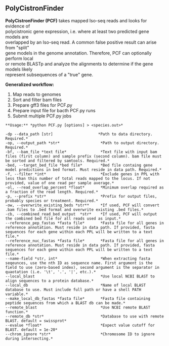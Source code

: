 ## PolyCistronFinder  

**PolyCistronFinder (PCF)** takes mapped Iso-seq reads and looks for evidence of  
polycistronic gene expression, i.e. where at least two predicted gene models are  
overlapped by an Iso-seq read. A common false positive result can arise from "split"  
gene models in the genome annotation. Therefore, PCF can optionally perform local  
or remote BLASTp and analyze the alignments to determine if the gene models likely  
represent subsequences of a "true" gene.  

**Generalized workflow:**  
1. Map reads to genomes  
2. Sort and filter bam files  
3. Prepare gff3 files for PCF.py  
4. Prepare input file for bacth PCF.py runs  
5. Submit multiple PCF.py jobs  

```
**Usage:** *python PCF.py [options] > <species.out>*  

-dp --data_path [str]                    *Path to data directory. Required.*  
-op, --output_path *str*                  *Path to output directory. Required.*  
-bf, --bam_file *text file*               *Text file with input bam files (first column) and sample prefix (second column). bam file must be sorted and filtered by samtools. Required.*  
-bed, --target_bed_file *bed file*        *Bed file containg gene model predictions in bed format. Must reside in data path. Required.*  
-f, --filter *int*                        *Exclude genes in PPL with less than this number of total reads mapped to the locus. If not provided, value of one read per sample average.*  
-ol, --read_overlap_percent *float*       *Minimum overlap required as a fraction of the read length. Required.*  
-p, --prefix *str*                        *Prefix for output files, probably species or treatment. Required.*  
-ow, --overwrite_existing_beds *str**     *If used, PCF will convert .bam files to .bed format and overwrite existing .bed files.*  
-cb, --combined_read_bed_output	 *str*    *If used, PCF will output the combined bed file for all reads used as input.*  
--reference_pep_fastas *fasta file*       *Fasta file for all genes in reference annotation. Must reside in data path. If provided, fasta sequences for each gene within each PPL will be written to a text file.*  
--reference_nuc_fastas *fasta file*       *Fasta file for all genes in reference annotation. Must reside in data path. If provided, fasta sequences for each gene within each PPL will be written to a text file.*  
--name-field *str, int*                   *When extracting fasta seqeunces, use the nth ID as sequence name. First argument is the field to use (zero-based index), second argument is the separator in quaotation (i.e. '\t', '.', '|', etc.).*  
--local_blast                             *Use local NCBI BLAST to align sequences to a protein database.*  
--local_db                                *Name of local BLAST database to use. Must include full path or have a shell PATH variable.*  
--make_local_db_fastas *fasta file*       *Fasta file containing peptide sequences from which a BLAST db can be made.*  
--remote_blast                            *Use NCBI remote BLAST function.*  
--remote_db *str*                         *Database to use with remote BLAST. default = swissprot*  
--evalue *float*                          *Expect value cutoff for BLAST. default = 1e-20*  
--chrom_ignore *str*                      *Chromosome ID to ignore during intersecting.*  
```
